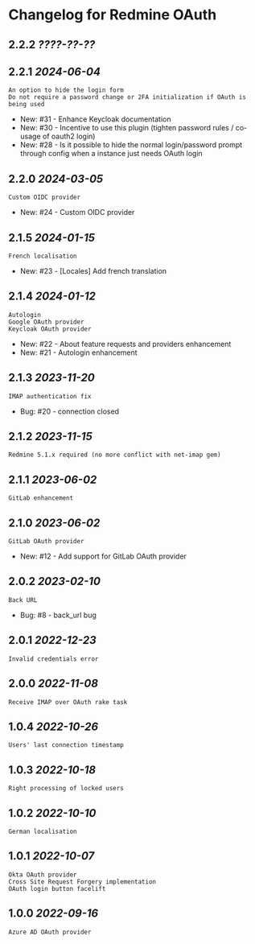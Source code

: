 Changelog for Redmine OAuth
==========================

2.2.2 *????-??-??*
------------------

2.2.1 *2024-06-04*
------------------

    An option to hide the login form
    Do not require a password change or 2FA initialization if OAuth is being used

* New: #31 - Enhance Keycloak documentation
* New: #30 - Incentive to use this plugin (tighten password rules / co-usage of oauth2 login)
* New: #28 - Is it possible to hide the normal login/password prompt through config when a instance just needs OAuth login

2.2.0 *2024-03-05*
------------------

    Custom OIDC provider

* New: #24 - Custom OIDC provider

2.1.5 *2024-01-15*
------------------

    French localisation

* New: #23 - [Locales] Add french translation 

2.1.4 *2024-01-12*
------------------
    
    Autologin
    Google OAuth provider
    Keycloak OAuth provider

* New: #22 - About feature requests and providers enhancement
* New: #21 - Autologin enhancement

2.1.3 *2023-11-20*
------------------

    IMAP authentication fix

* Bug: #20 - connection closed

2.1.2 *2023-11-15*
------------------

    Redmine 5.1.x required (no more conflict with net-imap gem)

2.1.1 *2023-06-02*
------------------

    GitLab enhancement

2.1.0 *2023-06-02*
------------------

    GitLab OAuth provider

* New: #12 - Add support for GitLab OAuth provider

2.0.2 *2023-02-10*
------------------

    Back URL

* Bug: #8 - back_url bug

2.0.1 *2022-12-23*
------------------

    Invalid credentials error

2.0.0 *2022-11-08*
------------------

    Receive IMAP over OAuth rake task

1.0.4 *2022-10-26*
------------------

    Users' last connection timestamp

1.0.3 *2022-10-18*
------------------

    Right processing of locked users

1.0.2 *2022-10-10*
------------------

    German localisation

1.0.1 *2022-10-07*
------------------

    Okta OAuth provider
    Cross Site Request Forgery implementation
    OAuth login button facelift

1.0.0 *2022-09-16*
------------------

    Azure AD OAuth provider

